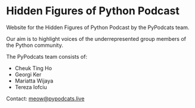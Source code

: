 # Hidden Figures of Python Podcast

Website for the Hidden Figures of Python Podcast by the PyPodcats team.

Our aim is to highlight voices of the underrepresented group members of the
Python community.

The PyPodcats team consists of:

- Cheuk Ting Ho
- Georgi Ker
- Mariatta Wijaya
- Tereza Iofciu

Contact: meow@pypodcats.live

